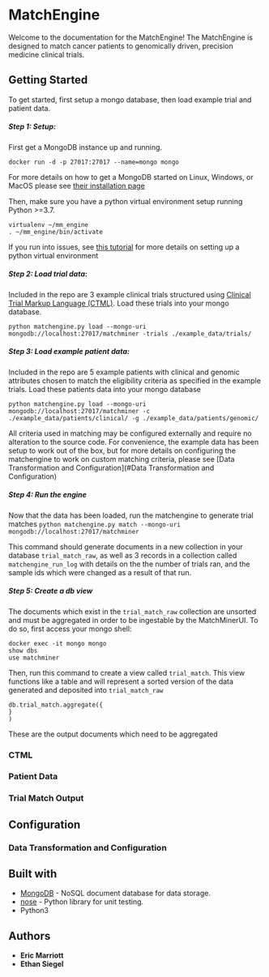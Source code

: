 # MatchEngine
Welcome to the documentation for the MatchEngine! The MatchEngine is designed to match cancer patients to genomically driven, precision medicine clinical trials. 

## Getting Started 
To get started, first setup a mongo database, then load example trial and patient data. 

##### Step 1: Setup:
First get a MongoDB instance up and running.

`docker run -d -p 27017:27017 --name=mongo mongo `

For more details on how to get a MongoDB started on Linux, Windows, or MacOS please see [their installation page](https://docs.mongodb.com/manual/administration/install-community/)

Then, make sure you have a python virtual environment setup running Python >=3.7. 
```
virtualenv ~/mm_engine
. ~/mm_engine/bin/activate
```
If you run into issues, see [this tutorial](https://docs.python-guide.org/dev/virtualenvs/) for more details on setting up a python virtual environment 

##### Step 2: Load trial data:
Included in the repo are 3 example clinical trials structured using [Clinical Trial Markup Language (CTML)](#CTML). Load these trials into your mongo database.

```python matchengine.py load --mongo-uri mongodb://localhost:27017/matchminer -trials ./example_data/trials/  ```

##### Step 3: Load example patient data:
Included in the repo are 5 example patients with clinical and genomic attributes chosen to match the eligibility criteria as specified in the example trials. Load these patients data into your mongo database

```python matchengine.py load --mongo-uri mongodb://localhost:27017/matchminer -c ./example_data/patients/clinical/ -g ./example_data/patients/genomic/```

All criteria used in matching may be configured externally and require no alteration to the source code. For convenience, the example data has been setup to work out of the box, but for more details on configuring the matchengine to work on custom matching criteria, please see [Data Transformation and Configuration](#Data Transformation and Configuration)

##### Step 4: Run the engine
Now that the data has been loaded, run the matchengine to generate trial matches
```python matchengine.py match --mongo-uri mongodb://localhost:27017/matchminer```

This command should generate documents in a new collection in your database `trial_match_raw`, as well as 3 records in a collection called `matchengine_run_log` with details on the the number of trials ran, and the sample ids which were changed as a result of that run. 

##### Step 5: Create a db view
The documents which exist in the `trial_match_raw` collection are unsorted and must be aggregated in order to be ingestable by the MatchMinerUI. To do so, first access your mongo shell:  
```
docker exec -it mongo mongo
show dbs 
use matchminer
```

Then, run this command to create a view called `trial_match`. This view functions like a table and will represent a sorted version of the data generated and deposited into `trial_match_raw`

```
db.trial_match.aggregate({
}
)
```  

These are the output documents which need to be aggregated  
 

### CTML

### Patient Data

### Trial Match Output

## Configuration

### Data Transformation and Configuration

## Built with
* [MongoDB](https://docs.mongodb.com/) - NoSQL document database for data storage.
* [nose](http://nose.readthedocs.io/en/latest/) - Python library for unit testing.
* Python3


## Authors
* **Eric Marriott**
* **Ethan Siegel**